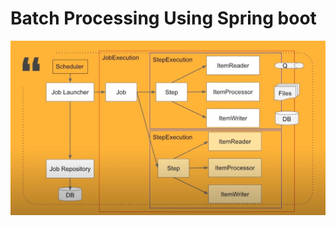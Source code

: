 # Batch Processing Using Spring boot
![alt text](https://github.com/roulupen/spring-batch-demo/blob/master/SpringBatch%20Architecture.JPG?raw=true)
